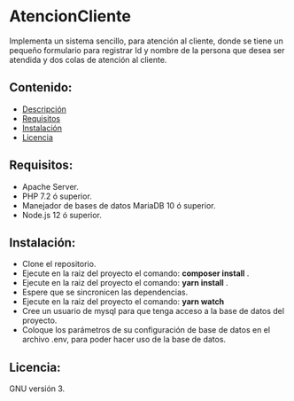 # AtencionCliente
Implementa un sistema sencillo, para atención al cliente, donde se tiene un pequeño formulario para registrar Id y nombre de la persona que desea ser atendida y dos colas de atención al cliente.

## Contenido:
- [Descripción](https://github.com/alfaCentauri/AtencionCliente#atencioncliente)
- [Requisitos](https://github.com/alfaCentauri/AtencionCliente#requisitos)
- [Instalación](https://github.com/alfaCentauri/AtencionCliente#instalaci%C3%B3n)
- [Licencia](https://github.com/alfaCentauri/AtencionCliente#licencia)

## Requisitos:
- Apache Server.
- PHP 7.2 ó superior.
- Manejador de bases de datos MariaDB 10 ó superior.
- Node.js 12 ó superior.

## Instalación:
- Clone el repositorio.
- Ejecute en la raiz del proyecto el comando: **composer install** .
- Ejecute en la raiz del proyecto el comando: **yarn install** .
- Espere que se sincronicen las dependencias.
- Ejecute en la raiz del proyecto el comando: **yarn watch**
- Cree un usuario de mysql para que tenga acceso a la base de datos del proyecto.
- Coloque los parámetros de su configuración de base de datos en el archivo .env, para poder hacer uso de la base de 
  datos. 
  
## Licencia:
GNU versión 3.
